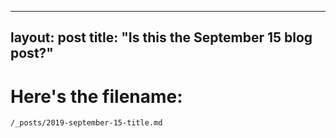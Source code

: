 
---
layout: post
title:  "Is this the September 15 blog post?"
---

# Here's the filename:

```
/_posts/2019-september-15-title.md
```
